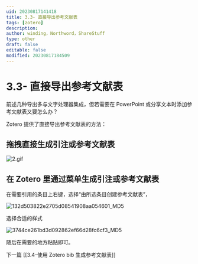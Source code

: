 ```yaml
---
uid: 20230817141418
title: 3.3- 直接导出参考文献表
tags: [zotero]
description: 
author: winding，Northword，ShareStuff
type: other
draft: false
editable: false
modified: 20230817184509
---
```


# 3.3- 直接导出参考文献表

前述几种导出多与文字处理器集成，但若需要在 PowerPoint 或分享文本时添加参考文献表又要怎么办？

Zotero 提供了直接导出参考文献表的方法：

## 拖拽直接生成引注或参考文献表

![2.gif](https://cdn.nlark.com/yuque/0/2022/gif/2804696/1667113643722-a24af191-d004-4013-bd75-8cf016ddf31f.gif#averageHue=%23f2f0ef&clientId=ue87baa3f-2965-4&from=drop&id=u616f41ee&originHeight=852&originWidth=2880&originalType=binary&ratio=1&rotation=0&showTitle=false&size=1091323&status=done&style=shadow&taskId=uebf3a99d-f380-4693-833a-e8d3997963f&title=)

## 在 Zotero 里通过菜单生成引注或参考文献表

在需要引用的条目上右键，选择“由所选条目创建参考文献表”，

![132d503822e2705d08541908aa054601_MD5](https://cdn.pkmer.cn/images/202308171527698.png!pkmer)

选择合适的样式

![3744ce261bd3d092862ef66d28fc6cf3_MD5](https://cdn.pkmer.cn/images/202308171527699.png!pkmer)

随后在需要的地方粘贴即可。

下一篇 [[3.4-使用 Zotero bib 生成参考文献表]]
